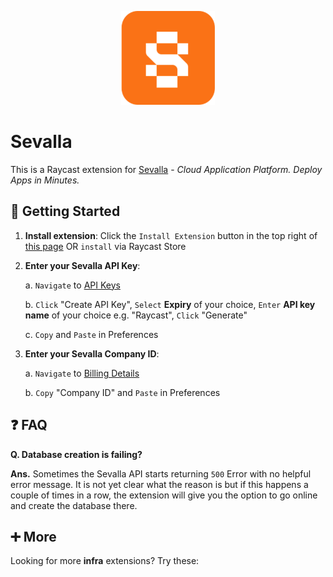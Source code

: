 <p align="center">
    <img src="./assets/sevalla-orange.png" width="150" height="150" />
</p>

# Sevalla

This is a Raycast extension for [Sevalla](https://sevalla.com/) - _Cloud Application Platform. Deploy Apps in Minutes._

## 🚀 Getting Started

1. **Install extension**: Click the `Install Extension` button in the top right of [this page](https://www.raycast.com/xmok/sevalla) OR `install` via Raycast Store

2. **Enter your Sevalla API Key**:

    a. `Navigate` to [API Keys](https://app.sevalla.com/company/apiKeys)

    b. `Click` "Create API Key", `Select` **Expiry** of your choice, `Enter` **API key name** of your choice e.g. "Raycast", `Click` "Generate"

    c. `Copy` and `Paste` in Preferences

3. **Enter your Sevalla Company ID**:

    a. `Navigate` to [Billing Details](https://app.sevalla.com/company/details)

    b. `Copy` "Company ID" and `Paste` in Preferences

## ❓ FAQ

**Q. Database creation is failing?**

**Ans.** Sometimes the Sevalla API starts returning `500` Error with no helpful error message. It is not yet clear what the reason is but if this happens a couple of times in a row, the extension will give you the option to go online and create the database there.

## ➕ More

Looking for more **infra** extensions? Try these:

<a title="Install coolify Raycast Extension" href="https://www.raycast.com/xmok/coolify"><img src="https://www.raycast.com/xmok/coolify/install_button@2x.png?v=1.1" height="64" alt="" style="height: 64px;"></a>
<a title="Install dokploy Raycast Extension" href="https://www.raycast.com/xmok/dokploy"><img src="https://www.raycast.com/xmok/dokploy/install_button@2x.png?v=1.1" height="64" alt="" style="height: 64px;"></a>
<a title="Install oci Raycast Extension" href="https://www.raycast.com/xmok/oci"><img src="https://www.raycast.com/xmok/oci/install_button@2x.png?v=1.1" height="64" alt="" style="height: 64px;"></a>
<a title="Install ovhcloud Raycast Extension" href="https://www.raycast.com/xmok/ovhcloud"><img src="https://www.raycast.com/xmok/ovhcloud/install_button@2x.png?v=1.1" height="64" alt="" style="height: 64px;"></a>
